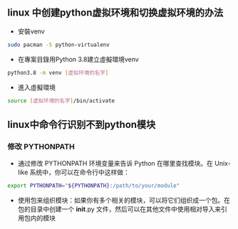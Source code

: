 ## linux 中创建python虚拟环境和切换虚拟环境的办法

- 安裝venv

```bash
sudo pacman -S python-virtualenv
```

- 在專案目錄用Python 3.8建立虛擬環境venv

```bash
python3.8 -m venv [虚拟环境的名字]
```

- 進入虛擬環境

```bash
source [虚拟环境的名字]/bin/activate
```

## linux中命令行识别不到python模块

### 修改 PYTHONPATH

- 通过修改 PYTHONPATH 环境变量来告诉 Python 在哪里查找模块。在 Unix-like 系统中，你可以在命令行中这样做：

```bash
export PYTHONPATH="${PYTHONPATH}:/path/to/your/module"
```

- 使用包来组织模块：如果你有多个相关的模块，可以将它们组织成一个包。在包的目录中创建一个 __init__.py 文件，然后可以在其他文件中使用相对导入来引用包内的模块
